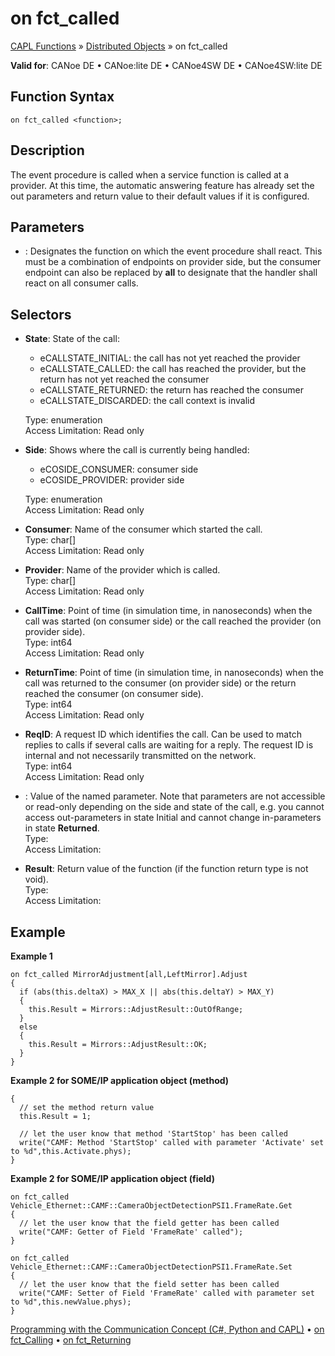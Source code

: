 # on fct_called

[CAPL Functions](../../CAPLfunctions.md) » [Distributed Objects](../CAPLfunctionsDOOverview.md) » on fct_called

**Valid for**: CANoe DE • CANoe:lite DE • CANoe4SW DE • CANoe4SW:lite DE

## Function Syntax

```
on fct_called <function>;
```

## Description

The event procedure is called when a service function is called at a provider. At this time, the automatic answering feature has already set the out parameters and return value to their default values if it is configured.

## Parameters

- **<function>**: Designates the function on which the event procedure shall react. This must be a combination of endpoints on provider side, but the consumer endpoint can also be replaced by **all** to designate that the handler shall react on all consumer calls.

## Selectors

- **State**: State of the call:
  - eCALLSTATE_INITIAL: the call has not yet reached the provider
  - eCALLSTATE_CALLED: the call has reached the provider, but the return has not yet reached the consumer
  - eCALLSTATE_RETURNED: the return has reached the consumer
  - eCALLSTATE_DISCARDED: the call context is invalid

  Type: enumeration  
  Access Limitation: Read only

- **Side**: Shows where the call is currently being handled:
  - eCOSIDE_CONSUMER: consumer side
  - eCOSIDE_PROVIDER: provider side

  Type: enumeration  
  Access Limitation: Read only

- **Consumer**: Name of the consumer which started the call.  
  Type: char[]  
  Access Limitation: Read only

- **Provider**: Name of the provider which is called.  
  Type: char[]  
  Access Limitation: Read only

- **CallTime**: Point of time (in simulation time, in nanoseconds) when the call was started (on consumer side) or the call reached the provider (on provider side).  
  Type: int64  
  Access Limitation: Read only

- **ReturnTime**: Point of time (in simulation time, in nanoseconds) when the call was returned to the consumer (on provider side) or the return reached the consumer (on consumer side).  
  Type: int64  
  Access Limitation: Read only

- **ReqID**: A request ID which identifies the call. Can be used to match replies to calls if several calls are waiting for a reply. The request ID is internal and not necessarily transmitted on the network.  
  Type: int64  
  Access Limitation: Read only

- **<Parameter Name>**: Value of the named parameter. Note that parameters are not accessible or read-only depending on the side and state of the call, e.g. you cannot access out-parameters in state Initial and cannot change in-parameters in state **Returned**.  
  Type: <data type of the parameter>  
  Access Limitation: <depends on side and state>

- **Result**: Return value of the function (if the function return type is not void).  
  Type: <data type of the return value>  
  Access Limitation: <depends on side and state>

## Example

**Example 1**

```plaintext
on fct_called MirrorAdjustment[all,LeftMirror].Adjust
{
  if (abs(this.deltaX) > MAX_X || abs(this.deltaY) > MAX_Y)
  {
    this.Result = Mirrors::AdjustResult::OutOfRange;
  }
  else
  {
    this.Result = Mirrors::AdjustResult::OK;
  }
}
```

**Example 2 for SOME/IP application object (method)**

```plaintext
{
  // set the method return value
  this.Result = 1;

  // let the user know that method 'StartStop' has been called
  write("CAMF: Method 'StartStop' called with parameter 'Activate' set to %d",this.Activate.phys);
}
```

**Example 2 for SOME/IP application object (field)**

```plaintext
on fct_called Vehicle_Ethernet::CAMF::CameraObjectDetectionPSI1.FrameRate.Get
{
  // let the user know that the field getter has been called
  write("CAMF: Getter of Field 'FrameRate' called");
}

on fct_called Vehicle_Ethernet::CAMF::CameraObjectDetectionPSI1.FrameRate.Set
{
  // let the user know that the field setter has been called
  write("CAMF: Setter of Field 'FrameRate' called with parameter set to %d",this.newValue.phys);
}
```

[Programming with the Communication Concept (C#, Python and CAPL)](../../../CANoeCANalyzer/CommunicationConcept/Programming/CCP.md) • [on fct_Calling](CAPLfunctionOnfctCalling.md) • [on fct_Returning](CAPLfunctionOnfctReturning.md)

